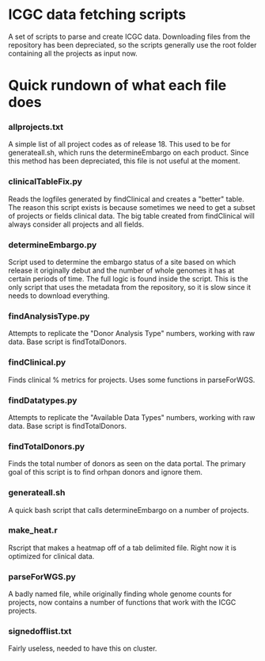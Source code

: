 # ICGC data fetching scripts #

A set of scripts to parse and create ICGC data. Downloading files from the repository has been depreciated, so the scripts generally use the root folder containing all the projects as input now.

# Quick rundown of what each file does #

### allprojects.txt ###

A simple list of all project codes as of release 18. This used to be for generateall.sh, which runs the determineEmbargo on each product. Since this method has been depreciated, this file is not useful at the moment.

### clinicalTableFix.py ###

Reads the logfiles generated by findClinical and creates a "better" table. The reason this script exists is because sometimes we need to get a subset of projects or fields clinical data. The big table created from findClinical will always consider all projects and all fields.

### determineEmbargo.py ###

Script used to determine the embargo status of a site based on which release it originally debut and the number of whole genomes it has at certain periods of time. The full logic is found inside the script. This is the only script that uses the metadata from the repository, so it is slow since it needs to download everything.

### findAnalysisType.py ### 

Attempts to replicate the "Donor Analysis Type" numbers, working with raw data. Base script is findTotalDonors.

### findClinical.py ###

Finds clinical % metrics for projects. Uses some functions in parseForWGS.

### findDatatypes.py ###

Attempts to replicate the "Available Data Types" numbers, working with raw data. Base script is findTotalDonors.

### findTotalDonors.py ###

Finds the total number of donors as seen on the data portal. The primary goal of this script is to find orhpan donors and ignore them.

### generateall.sh ###

A quick bash script that calls determineEmbargo on a number of projects.

### make\_heat.r ###

Rscript that makes a heatmap off of a tab delimited file. Right now it is optimized for clinical data.

### parseForWGS.py ###

A badly named file, while originally finding whole genome counts for projects, now contains a number of functions that work with the ICGC projects.

### signedofflist.txt ###

Fairly useless, needed to have this on cluster.
